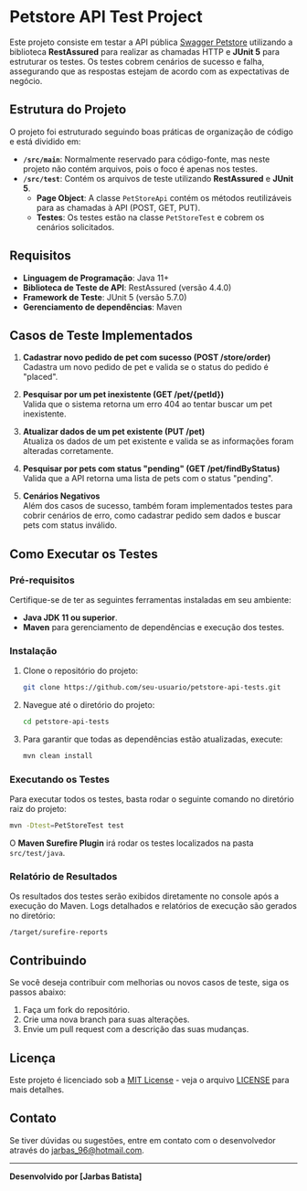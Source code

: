 # Petstore API Test Project

Este projeto consiste em testar a API pública [Swagger Petstore](https://petstore.swagger.io/) utilizando a biblioteca **RestAssured** para realizar as chamadas HTTP e **JUnit 5** para estruturar os testes. Os testes cobrem cenários de sucesso e falha, assegurando que as respostas estejam de acordo com as expectativas de negócio.

## Estrutura do Projeto

O projeto foi estruturado seguindo boas práticas de organização de código e está dividido em:

- **`/src/main`**: Normalmente reservado para código-fonte, mas neste projeto não contém arquivos, pois o foco é apenas nos testes.
- **`/src/test`**: Contém os arquivos de teste utilizando **RestAssured** e **JUnit 5**.
  - **Page Object**: A classe `PetStoreApi` contém os métodos reutilizáveis para as chamadas à API (POST, GET, PUT).
  - **Testes**: Os testes estão na classe `PetStoreTest` e cobrem os cenários solicitados.

## Requisitos

- **Linguagem de Programação**: Java 11+
- **Biblioteca de Teste de API**: RestAssured (versão 4.4.0)
- **Framework de Teste**: JUnit 5 (versão 5.7.0)
- **Gerenciamento de dependências**: Maven

## Casos de Teste Implementados

1. **Cadastrar novo pedido de pet com sucesso (POST /store/order)**  
   Cadastra um novo pedido de pet e valida se o status do pedido é "placed".

2. **Pesquisar por um pet inexistente (GET /pet/{petId})**  
   Valida que o sistema retorna um erro 404 ao tentar buscar um pet inexistente.

3. **Atualizar dados de um pet existente (PUT /pet)**  
   Atualiza os dados de um pet existente e valida se as informações foram alteradas corretamente.

4. **Pesquisar por pets com status "pending" (GET /pet/findByStatus)**  
   Valida que a API retorna uma lista de pets com o status "pending".

5. **Cenários Negativos**  
   Além dos casos de sucesso, também foram implementados testes para cobrir cenários de erro, como cadastrar pedido sem dados e buscar pets com status inválido.

## Como Executar os Testes

### Pré-requisitos

Certifique-se de ter as seguintes ferramentas instaladas em seu ambiente:

- **Java JDK 11 ou superior**.
- **Maven** para gerenciamento de dependências e execução dos testes.

### Instalação

1. Clone o repositório do projeto:
   ```bash
   git clone https://github.com/seu-usuario/petstore-api-tests.git
   ```

2. Navegue até o diretório do projeto:
   ```bash
   cd petstore-api-tests
   ```

3. Para garantir que todas as dependências estão atualizadas, execute:
   ```bash
   mvn clean install
   ```

### Executando os Testes

Para executar todos os testes, basta rodar o seguinte comando no diretório raiz do projeto:

```bash
mvn -Dtest=PetStoreTest test    
```

O **Maven Surefire Plugin** irá rodar os testes localizados na pasta `src/test/java`.

### Relatório de Resultados

Os resultados dos testes serão exibidos diretamente no console após a execução do Maven. Logs detalhados e relatórios de execução são gerados no diretório:

```
/target/surefire-reports
```

## Contribuindo

Se você deseja contribuir com melhorias ou novos casos de teste, siga os passos abaixo:

1. Faça um fork do repositório.
2. Crie uma nova branch para suas alterações.
3. Envie um pull request com a descrição das suas mudanças.

## Licença

Este projeto é licenciado sob a [MIT License](https://opensource.org/licenses/MIT) - veja o arquivo [LICENSE](LICENSE) para mais detalhes.

## Contato

Se tiver dúvidas ou sugestões, entre em contato com o desenvolvedor através do [jarbas_96@hotmail.com](mailto:jarbas_96@hotmail.com).

---

**Desenvolvido por [Jarbas Batista]**
